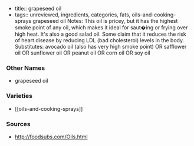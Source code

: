 - title:: grapeseed oil
- tags:: unreviewed, ingredients, categories, fats, oils-and-cooking-sprays
grapeseed oil Notes: This oil is pricey, but it has the highest smoke point of any oil, which makes it ideal for saut�ing or frying over high heat. It's also a good salad oil. Some claim that it reduces the risk of heart disease by reducing LDL (bad cholesterol) levels in the body. Substitutes: avocado oil (also has very high smoke point) OR safflower oil OR sunflower oil OR peanut oil OR corn oil OR soy oil

### Other Names

* grapeseed oil

### Varieties

* [[oils-and-cooking-sprays]]

### Sources
* http://foodsubs.com/Oils.html
